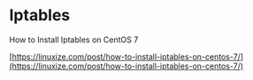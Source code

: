 # Iptables

How to Install Iptables on CentOS 7

[https://linuxize.com/post/how-to-install-iptables-on-centos-7/](https://linuxize.com/post/how-to-install-iptables-on-centos-7/)

